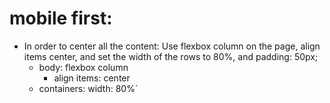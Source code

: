 # mobile first:

- In order to center all the content: Use flexbox column on the page, align items center, and set the width of the rows to 80%, and padding: 50px;
    - body: flexbox column
        - align items: center
    - containers: width: 80%´